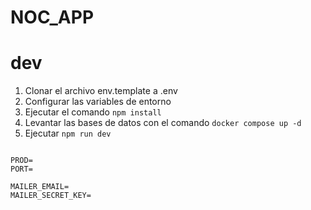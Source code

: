 # NOC_APP

# dev

1. Clonar el archivo env.template a .env
2. Configurar las variables de entorno
3. Ejecutar el comando `npm install`
4. Levantar las bases de datos con el comando `docker compose up -d`
5. Ejecutar `npm run dev`

```

PROD=
PORT=

MAILER_EMAIL=
MAILER_SECRET_KEY=

```
